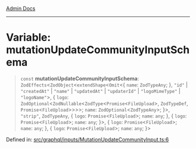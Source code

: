 [Admin Docs](/)

***

# Variable: mutationUpdateCommunityInputSchema

> `const` **mutationUpdateCommunityInputSchema**: `ZodEffects`\<`ZodObject`\<`extendShape`\<`Omit`\<\{ `name`: `ZodTypeAny`; \}, `"id"` \| `"createdAt"` \| `"name"` \| `"updatedAt"` \| `"updaterId"` \| `"logoMimeType"` \| `"logoName"`\>, \{ `logo`: `ZodOptional`\<`ZodNullable`\<`ZodType`\<`Promise`\<`FileUpload`\>, `ZodTypeDef`, `Promise`\<`FileUpload`\>\>\>\>; `name`: `ZodOptional`\<`ZodTypeAny`\>; \}\>, `"strip"`, `ZodTypeAny`, \{ `logo`: `Promise`\<`FileUpload`\>; `name`: `any`; \}, \{ `logo`: `Promise`\<`FileUpload`\>; `name`: `any`; \}\>, \{ `logo`: `Promise`\<`FileUpload`\>; `name`: `any`; \}, \{ `logo`: `Promise`\<`FileUpload`\>; `name`: `any`; \}\>

Defined in: [src/graphql/inputs/MutationUpdateCommunityInput.ts:6](https://github.com/NishantSinghhhhh/talawa-api/blob/69de67039e23da5433da6bf054785223c86c0ed1/src/graphql/inputs/MutationUpdateCommunityInput.ts#L6)
